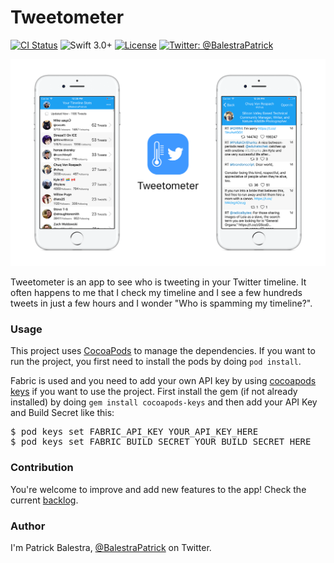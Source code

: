 # Tweetometer

[![CI Status](http://img.shields.io/travis/BalestraPatrick/Tweetometer.svg?style=flat)](https://travis-ci.org/BalestraPatrick/Tweetometer)
![Swift 3.0+](https://img.shields.io/badge/Swift-3.0%2B-orange.svg)
[![License](https://img.shields.io/badge/License-%40MIT-lightgrey.svg)](https://raw.githubusercontent.com/BalestraPatrick/Tweetometer/master/LICENSE)
[![Twitter: @BalestraPatrick](https://img.shields.io/badge/Twitter-%40BalestraPatrick-blue.svg)](https://twitter.com/BalestraPatrick)

![](header.png)

Tweetometer is an app to see who is tweeting in your Twitter timeline. It often happens to me that I check my timeline and I see a few hundreds tweets in just a few hours and I wonder "Who is spamming my timeline?".

### Usage
This project uses [CocoaPods](https://github.com/CocoaPods/CocoaPods/) to manage the dependencies. If you want to run the project, you first need to install the pods by doing `pod install`.

Fabric is used and you need to add your own API key by using [cocoapods keys](https://github.com/orta/cocoapods-keys) if you want to use the project. First install the gem (if not already installed) by doing `gem install cocoapods-keys` and then add your API Key and Build Secret like this:

<pre>$ pod keys set FABRIC_API_KEY YOUR_API_KEY_HERE
$ pod keys set FABRIC_BUILD_SECRET YOUR_BUILD_SECRET_HERE</pre>


### Contribution
You're welcome to improve and add new features to the app! Check the current [backlog](https://github.com/BalestraPatrick/Tweetometer/projects/1).

### Author
I'm Patrick Balestra, [@BalestraPatrick](http://www.twitter.com/BalestraPatrick) on Twitter.
